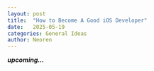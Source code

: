 ```yaml
---
layout: post
title:  "How to Become A Good iOS Developer"
date:   2025-05-19 
categories: General Ideas
author: Neoren
---
```

**_upcoming..._**
